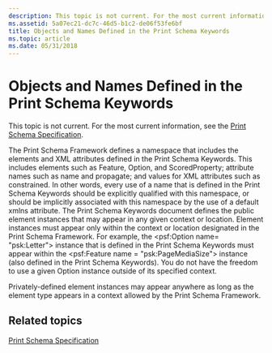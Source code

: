```yaml
---
description: This topic is not current. For the most current information, see the Print Schema Specification.
ms.assetid: 5a07ec21-dc7c-46d5-b1c2-de06f53fe6bf
title: Objects and Names Defined in the Print Schema Keywords
ms.topic: article
ms.date: 05/31/2018
---
```


# Objects and Names Defined in the Print Schema Keywords

This topic is not current. For the most current information, see the [Print Schema Specification](https://download.microsoft.com/download/D/E/C/DECA6E6B-3E81-48E7-B7EF-6D92A547D03C/print-schema-spec-2-0.zip).

The Print Schema Framework defines a namespace that includes the elements and XML attributes defined in the Print Schema Keywords. This includes elements such as Feature, Option, and ScoredProperty; attribute names such as name and propagate; and values for XML attributes such as constrained. In other words, every use of a name that is defined in the Print Schema Keywords should be explicitly qualified with this namespace, or should be implicitly associated with this namespace by the use of a default xmlns attribute. The Print Schema Keywords document defines the public element instances that may appear in any given context or location. Element instances must appear only within the context or location designated in the Print Schema Framework. For example, the <psf:Option name= "psk:Letter"> instance that is defined in the Print Schema Keywords must appear within the <psf:Feature name = "psk:PageMediaSize"> instance (also defined in the Print Schema Keywords). You do not have the freedom to use a given Option instance outside of its specified context.

Privately-defined element instances may appear anywhere as long as the element type appears in a context allowed by the Print Schema Framework.

## Related topics

<dl> <dt>

[Print Schema Specification](https://download.microsoft.com/download/D/E/C/DECA6E6B-3E81-48E7-B7EF-6D92A547D03C/print-schema-spec-2-0.zip)
</dt> </dl>

 

 



